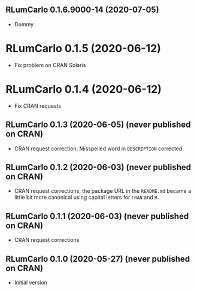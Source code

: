 




<!-- NEWS.md was auto-generated by NEWS.Rmd. Please DO NOT edit by hand!-->

## RLumCarlo 0.1.6.9000-14 (2020-07-05)

  - Dummy

# RLumCarlo 0.1.5 (2020-06-12)

  - Fix problem on CRAN Solaris

# RLumCarlo 0.1.4 (2020-06-12)

  - Fix CRAN requests

## RLumCarlo 0.1.3 (2020-06-05) (never published on CRAN)

  - CRAN request correction: Misspelled word in `DESCRIPTION` corrected

## RLumCarlo 0.1.2 (2020-06-03) (never published on CRAN)

  - CRAN request corrections, the package URL in the `README.md` became
    a little bit more canonical using capital letters for `CRAN` and
    `R`.

## RLumCarlo 0.1.1 (2020-06-03) (never published on CRAN)

  - CRAN request corrections

## RLumCarlo 0.1.0 (2020-05-27) (never published on CRAN)

  - Initial version
